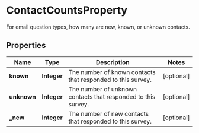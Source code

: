 

# ContactCountsProperty

For email question types, how many are new, known, or unknown contacts.

## Properties

| Name | Type | Description | Notes |
|------------ | ------------- | ------------- | -------------|
|**known** | **Integer** | The number of known contacts that responded to this survey. |  [optional] |
|**unknown** | **Integer** | The number of unknown contacts that responded to this survey. |  [optional] |
|**_new** | **Integer** | The number of new contacts that responded to this survey. |  [optional] |



